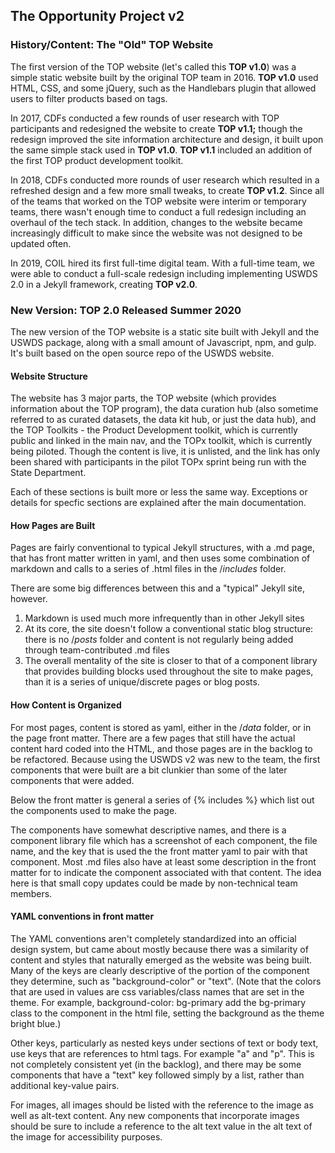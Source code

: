 
## The Opportunity Project v2

### History/Content: The "Old" TOP Website

The first version of the TOP website (let's called this **TOP v1.0**) was a simple static website built by the original TOP team in 2016. **TOP v1.0** used HTML, CSS, and some jQuery, such as the Handlebars plugin that allowed users to filter products based on tags.

In 2017, CDFs conducted a few rounds of user research with TOP participants and redesigned the website to create **TOP v1.1;** though the redesign improved the site information architecture and design, it built upon the same simple stack used in **TOP v1.0**. **TOP v1.1** included an addition of the first TOP product development toolkit.

In 2018, CDFs conducted more rounds of user research which resulted in a refreshed design and a few more small tweaks, to create **TOP v1.2**. Since all of the teams that worked on the TOP website were interim or temporary teams, there wasn't enough time to conduct a full redesign including an overhaul of the tech stack. In addition, changes to the website became increasingly difficult to make since the website was not designed to be updated often.

In 2019, COIL hired its first full-time digital team. With a full-time team, we were able to conduct a full-scale redesign including implementing USWDS 2.0 in a Jekyll framework, creating **TOP v2.0**.

### New Version: TOP 2.0 Released Summer 2020

The new version of the TOP website is a static site built with Jekyll and the USWDS package, along with a small amount of Javascript, npm, and gulp. It's built based on the open source repo of the USWDS website.


#### Website Structure

The website has 3 major parts, the TOP website (which provides information about the TOP program), the data curation hub (also sometime referred to as curated datasets, the data kit hub, or just the data hub), and the TOP Toolkits - the Product Development toolkit, which is currently public and linked in the main nav, and the TOPx toolkit, which is currently being piloted. Though the content is live, it is unlisted, and the link has only been shared with participants in the pilot TOPx sprint being run with the State Department.

Each of these sections is built more or less the same way. Exceptions or details for specfic sections are explained after the main documentation.

#### How Pages are Built

Pages are fairly conventional to typical Jekyll structures, with a .md page, that has front matter written in yaml, and then uses some combination of markdown and calls to a series of .html files in the /_includes_ folder.

There are some big differences between this and a "typical" Jekyll site, however.

1) Markdown is used much more infrequently than in other Jekyll sites
2) At its core, the site doesn't follow a conventional static blog structure: there is no /_posts_ folder and content is not regularly being added through team-contributed .md files
3) The overall mentality of the site is closer to that of a component library that provides building blocks used throughout the site to make pages, than it is a series of unique/discrete pages or blog posts.

#### How Content is Organized

For most pages, content is stored as yaml, either in the /_data_ folder, or in the page front matter. There are a few pages that still have the actual content hard coded into the HTML, and those pages are in the backlog to be refactored. Because using the USWDS v2 was new to the team, the first components that were built are a bit clunkier than some of the later components that were added.

Below the front matter is general a series of {% includes %} which list out the components used to make the page.

The components have somewhat descriptive names, and there is a component library file which has a screenshot of each component, the file name, and the key that is used the the front matter yaml to pair with that component. Most .md files also have at least some description in the front matter for to indicate the component associated with that content. The idea here is that small copy updates could be made by non-technical team members.

#### YAML conventions in front matter

The YAML conventions aren't completely standardized into an official design system, but came about mostly because there was a similarity of content and styles that naturally emerged as the website was being built. Many of the keys are clearly descriptive of the portion of the component they determine, such as "background-color" or "text". (Note that the colors that are used in values are css variables/class names that are set in the theme. For example, background-color: bg-primary add the bg-primary class to the component in the html file, setting the background as the theme bright blue.)

Other keys, particularly as nested keys under sections of text or body text, use keys that are references to html tags. For example "a" and "p". This is not completely consistent yet (in the backlog), and there may be some components that have a "text" key followed simply by a list, rather than additional key-value pairs.

For images, all images should be listed with the reference to the image as well as alt-text content. Any new components that incorporate images should be sure to include a reference to the alt text value in the alt text of the image for accessibility purposes.

